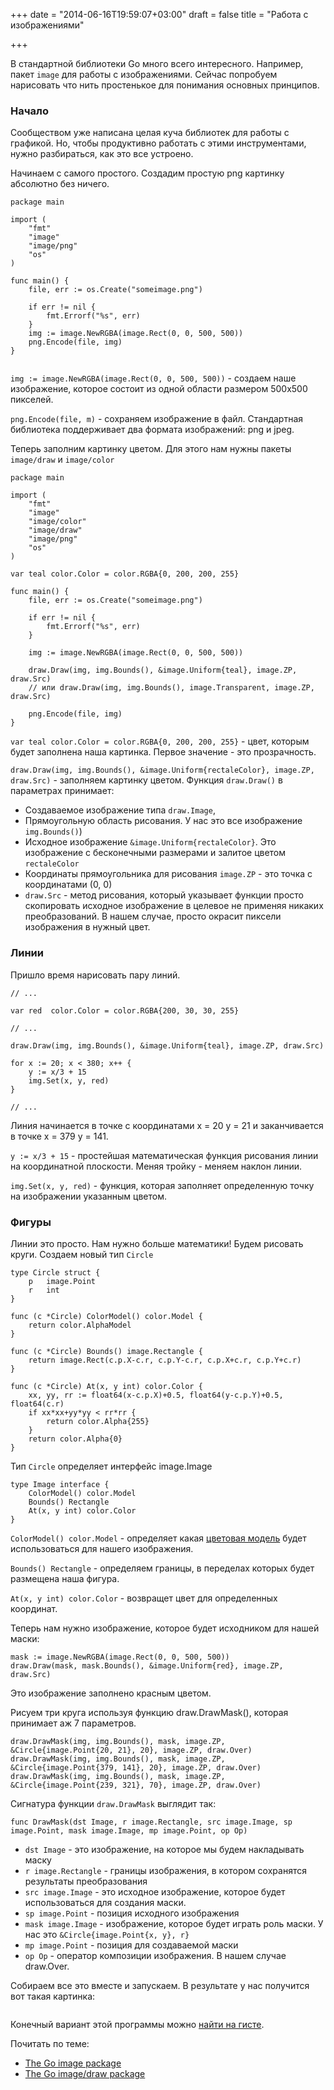 +++
date = "2014-06-16T19:59:07+03:00"
draft = false
title = "Работа с изображениями"

+++

<p>В стандартной библиотеки Go много всего интересного. Например, пакет <code>image</code> для работы с изображениями. Сейчас попробуем нарисовать что нить простенькое для понимания основных принципов.</p>

<h3>Начало</h3>

<p>Сообществом уже написана целая куча библиотек для работы с графикой. Но, чтобы продуктивно работать с этими инструментами, нужно разбираться, как это все устроено.</p>

<p>Начинаем с самого простого. Создадим простую png картинку абсолютно без ничего.</p>

<pre>
<code>package main

import (
    &quot;fmt&quot;
    &quot;image&quot;
    &quot;image/png&quot;
    &quot;os&quot;
)

func main() {
    file, err := os.Create(&quot;someimage.png&quot;)

    if err != nil {
        fmt.Errorf(&quot;%s&quot;, err)
    }
    img := image.NewRGBA(image.Rect(0, 0, 500, 500))
    png.Encode(file, img)   
}

</code></pre>

<p><code>img := image.NewRGBA(image.Rect(0, 0, 500, 500))</code> - создаем наше изображение, которое состоит из одной области размером 500x500 пикселей.</p>

<p><code>png.Encode(file, m)</code> - сохраняем изображение в файл. Стандартная библиотека поддерживает два формата изображений: png и jpeg.</p>

<p>Теперь заполним картинку цветом. Для этого нам нужны пакеты <code>image/draw</code> и <code>image/color</code></p>

<pre>
<code>package main

import (
    &quot;fmt&quot;
    &quot;image&quot;
    &quot;image/color&quot;
    &quot;image/draw&quot;
    &quot;image/png&quot;
    &quot;os&quot;
)

var teal color.Color = color.RGBA{0, 200, 200, 255}

func main() {
    file, err := os.Create(&quot;someimage.png&quot;)

    if err != nil {
        fmt.Errorf(&quot;%s&quot;, err)
    }

    img := image.NewRGBA(image.Rect(0, 0, 500, 500))

    draw.Draw(img, img.Bounds(), &amp;image.Uniform{teal}, image.ZP, draw.Src)
    // или draw.Draw(img, img.Bounds(), image.Transparent, image.ZP, draw.Src)

    png.Encode(file, img)
}
</code></pre>

<p><code>var teal color.Color = color.RGBA{0, 200, 200, 255}</code> - цвет, которым будет заполнена наша картинка. Первое значение - это прозрачность.</p>

<p><code>draw.Draw(img, img.Bounds(), &amp;image.Uniform{rectaleColor}, image.ZP, draw.Src)</code> - заполняем картинку цветом. Функция <code>draw.Draw()</code> в параметрах принимает:</p>

<ul>
	<li>Создаваемое изображение типа <code>draw.Image</code>,</li>
	<li>Прямоугольную область рисования. У нас это все изображение <code>img.Bounds()</code>)</li>
	<li>Исходное изображение <code>&amp;image.Uniform{rectaleColor}</code>. Это изображение с бесконечными размерами и залитое цветом <code>rectaleColor</code></li>
	<li>Координаты прямоугольника для рисования <code>image.ZP</code> - это точка с координатами (0, 0)</li>
	<li><code>draw.Src</code> - метод рисования, который указывает функции просто скопировать исходное изображение в целевое не применяя никаких преобразований. В нашем случае, просто окрасит пиксели изображения в нужный цвет.</li>
</ul>

<h3>Линии</h3>

<p>Пришло время нарисовать пару линий.</p>

<pre>
<code>// ...

var red  color.Color = color.RGBA{200, 30, 30, 255}

// ...

draw.Draw(img, img.Bounds(), &amp;image.Uniform{teal}, image.ZP, draw.Src)

for x := 20; x &lt; 380; x++ {
    y := x/3 + 15
    img.Set(x, y, red)
}

// ...
</code></pre>

<p>Линия начинается в точке с координатами x = 20 y = 21 и заканчивается в точке x = 379 y = 141.</p>

<p><code>y := x/3 + 15</code> - простейшая математическая функция рисования линии на координатной плоскости. Меняя тройку - меняем наклон линии.</p>

<p><code>img.Set(x, y, red)</code> - функция, которая заполняет определенную точку на изображении указанным цветом.</p>

<h3>Фигуры</h3>

<p>Линии это просто. Нам нужно больше математики! Будем рисовать круги. Создаем новый тип <code>Circle</code></p>

<pre>
<code>type Circle struct {
    p   image.Point
    r   int
}

func (c *Circle) ColorModel() color.Model {
    return color.AlphaModel
}

func (c *Circle) Bounds() image.Rectangle {
    return image.Rect(c.p.X-c.r, c.p.Y-c.r, c.p.X+c.r, c.p.Y+c.r)
}

func (c *Circle) At(x, y int) color.Color {
    xx, yy, rr := float64(x-c.p.X)+0.5, float64(y-c.p.Y)+0.5, float64(c.r)
    if xx*xx+yy*yy &lt; rr*rr {
        return color.Alpha{255}
    }
    return color.Alpha{0}
}
</code></pre>

<p>Тип <code>Circle</code> определяет интерфейс image.Image</p>

<pre>
<code>type Image interface {
    ColorModel() color.Model
    Bounds() Rectangle
    At(x, y int) color.Color
}
</code></pre>

<p><code>ColorModel() color.Model</code> - определяет какая <a href="http://golang.org/pkg/image/color/#Model">цветовая модель</a> будет использоваться для нашего изображения.</p>

<p><code>Bounds() Rectangle</code> - определяем границы, в переделах которых будет размещена наша фигура.</p>

<p><code>At(x, y int) color.Color</code> - возвращет цвет для определенных координат.</p>

<p>Теперь нам нужно изображение, которое будет исходником для нашей маски:</p>

<pre>
<code>mask := image.NewRGBA(image.Rect(0, 0, 500, 500))
draw.Draw(mask, mask.Bounds(), &amp;image.Uniform{red}, image.ZP, draw.Src)
</code></pre>

<p>Это изображение заполнено красным цветом.</p>

<p>Рисуем три круга используя функцию draw.DrawMask(), которая принимает аж 7 параметров.</p>

<pre>
<code>draw.DrawMask(img, img.Bounds(), mask, image.ZP, &amp;Circle{image.Point{20, 21}, 20}, image.ZP, draw.Over)
draw.DrawMask(img, img.Bounds(), mask, image.ZP, &amp;Circle{image.Point{379, 141}, 20}, image.ZP, draw.Over)
draw.DrawMask(img, img.Bounds(), mask, image.ZP, &amp;Circle{image.Point{239, 321}, 70}, image.ZP, draw.Over)
</code></pre>

<p>Сигнатура функции <code>draw.DrawMask</code> выглядит так:</p>

<pre>
<code>func DrawMask(dst Image, r image.Rectangle, src image.Image, sp image.Point, mask image.Image, mp image.Point, op Op)
</code></pre>

<ul>
	<li><code>dst Image</code> - это изображение, на которое мы будем накладывать маску</li>
	<li><code>r image.Rectangle</code> - границы изображения, в котором сохранятся результаты преобразования</li>
	<li><code>src image.Image</code> - это исходное изображение, которое будет использоваться для создания маски.</li>
	<li><code>sp image.Point</code> - позиция исходного изображения</li>
	<li><code>mask image.Image</code> - изображение, которое будет играть роль маски. У нас это <code>&amp;Circle{image.Point{x, y}, r}</code></li>
	<li><code>mp image.Point</code> - позиция для создаваемой маски</li>
	<li><code>op Op</code> - оператор композиции изображения. В нашем случае draw.Over.</li>
</ul>

<p>Собираем все это вместе и запускаем. В результате у нас получится вот такая картинка:</p>

<p><img alt="" src="https://dl.dropboxusercontent.com/u/750049/4gophers.com/someimage.png" /></p>

<p>Конечный вариант этой программы можно <a href="https://gist.github.com/horechek/c28c8d9e1b054675c62a">найти на гисте</a>.</p>

<p>Почитать по теме:</p>

<ul>
	<li><a href="http://blog.golang.org/go-image-package">The Go image package</a></li>
	<li><a href="http://blog.golang.org/go-imagedraw-package">The Go image/draw package</a></li>
</ul>
